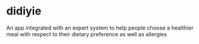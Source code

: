 # didiyie
An app integrated with an expert system to help people choose a healthier meal with respect to their dietary preference as well as allergies
